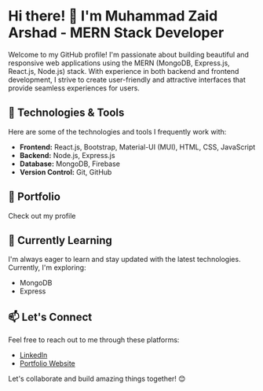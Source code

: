 # Hi there! 👋 I'm Muhammad Zaid Arshad - MERN Stack Developer

Welcome to my GitHub profile! I'm passionate about building beautiful and responsive web applications using the MERN (MongoDB, Express.js, React.js, Node.js) stack. With experience in both backend and frontend development, I strive to create user-friendly and attractive interfaces that provide seamless experiences for users.

## 🔧 Technologies & Tools

Here are some of the technologies and tools I frequently work with:

- **Frontend:** React.js, Bootstrap, Material-UI (MUI), HTML, CSS, JavaScript
- **Backend:** Node.js, Express.js
- **Database:** MongoDB, Firebase
- **Version Control:** Git, GitHub

## 💼 Portfolio

Check out my profile


## 🌱 Currently Learning

I'm always eager to learn and stay updated with the latest technologies. Currently, I'm exploring:

- MongoDB
- Express

## 📫 Let's Connect

Feel free to reach out to me through these platforms:

- [LinkedIn](https://www.linkedin.com/in/muhammad-zaid-arshad-989a761b7/)
- [Portfolio Website](https://mzaidarshad.netlify.app/)

Let's collaborate and build amazing things together! 😊

